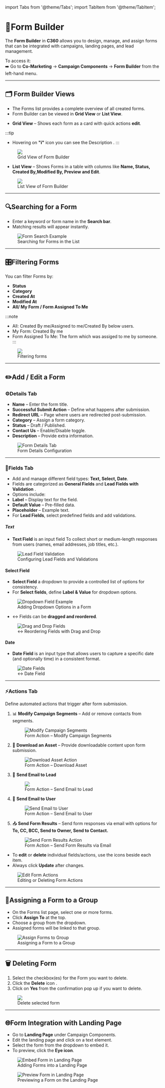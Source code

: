 import Tabs from '@theme/Tabs';
import TabItem from '@theme/TabItem';

# **📝Form Builder**

The **Form Builder** in **C360** allows you to design, manage, and assign forms that can be integrated with campaigns, landing pages, and lead management.

To access it:  
➡️ Go to **Co-Marketing** → **Campaign Components** → **Form Builder** from the left-hand menu.

---
## 🗂️ Form Builder Views
- The Forms list provides a complete overview of all created forms.
- Form Builder can be viewed in **Grid View** or **List View**.

<Tabs>

  <TabItem value="grid" label="🔲 Grid View" default>

  - **Grid View** – Shows each form as a card with quick actions **edit**.

  :::tip
   - Hovering on **"i"** icon you can see the Description .
   :::

  <figure>
    <img src="/media/marketing/component/form builder/form-grid.png" style={{width:"100%", maxWidth:"650px"}} />
    <figcaption> Grid View of Form Builder</figcaption>
  </figure>

  </TabItem>

  <TabItem value="list" label="📜 List View">

  - **List View** – Shows Forms in a table with columns like **Name, Status, Created By,Modified By, Preview and Edit**.

  <figure>
    <img src="/media/marketing/component/form builder/form-list.png" style={{width:"100%", maxWidth:"650px"}} />
    <figcaption> List View of Form Builder</figcaption>
  </figure>

  </TabItem>
  
</Tabs>


---

## 🔍Searching for a Form

- Enter a keyword or form name in the **Search bar**.
- Matching results will appear instantly.

<figure>
  <img src="/media/marketing/component/form builder/form-search.png" alt="Form Search Example" />
  <figcaption> Searching for Forms in the List</figcaption>
</figure>

---

## 🎛️Filtering Forms

You can filter Forms by:  
- **Status**   
- **Category**   
- **Created At**   
- **Modified At**
- **All/ My Form / Form Assigned To Me**  

:::note
 - All: Created By me/Assigned to me/Created By below users.
 - My Form: Created By me
 - Form Assigned To Me: The form which was assiged to me by someone.
:::

<figure>
  <img src="/media/marketing/component/form builder/form-filter.png" style={{width:"100%", maxWidth:"650px"}} />
  <figcaption>Filtering forms</figcaption>
</figure>

---

## ✏️Add / Edit a Form

### ⚙️Details Tab

- **Name** – Enter the form title.
- **Successful Submit Action** – Define what happens after submission.
- **Redirect URL** – Page where users are redirected post-submission.
- **Category** – Assign a form category.
- **Status** – Draft / Published.
- **Contact Us** – Enable/Disable toggle.
- **Description** – Provide extra information.

<figure>
  <img src="/media/marketing/component/form builder/form-add.png" alt="Form Details Tab" />
  <figcaption> Form Details Configuration</figcaption>
</figure>

---

### 🧩Fields Tab

- Add and manage different field types: **Text, Select, Date**.
- Fields are categorized as **General Fields** and **Lead Fields with Validation** .
- Options include:
- **Label** – Display text for the field.
- **Default Value** – Pre-filled data.
- **Placeholder** – Example text.
- For **Lead Fields**, select predefined fields and add validations.

##### Text

- **Text Field** is an input field To collect short or medium-length responses from users (names, email addresses, job titles, etc.).

<figure>
  <img src="/media/marketing/component/form builder/form-field-text.png" alt="Lead Field Validation" />
  <figcaption> Configuring Lead Fields and Validations</figcaption>
</figure>

#### Select Field

- **Select Field**  a dropdown to provide a controlled list of options for consistency.
- For **Select fields**, define **Label & Value** for dropdown options.

<figure>
  <img src="/media/marketing/component/form builder/form-field-select.png" alt="Dropdown Field Example" />
  <figcaption> Adding Dropdown Options in a Form</figcaption>
</figure>

- ↔ Fields can be **dragged and reordered**.

<figure>
  <img src="/media/marketing/component/form builder/form-field-reorder.png" alt="Drag and Drop Fields" />
  <figcaption>↔ Reordering Fields with Drag and Drop</figcaption>
</figure>

#### Date

- **Date Field** is an input type that allows users to capture a specific date (and optionally time) in a consistent format.

<figure>
  <img src="/media/marketing/component/form builder/form-field-date.png" alt="Date Fields" />
  <figcaption>↔ Date Field</figcaption>
</figure>

---

### ⚡Actions Tab

Define automated actions that trigger after form submission.

1. 📊 **Modify Campaign Segments** – Add or remove contacts from segments.

   <figure>
     <img src="/media/marketing/component/form builder/form-action-modify campaign segment.png" alt="Modify Campaign Segments" />
     <figcaption> Form Action – Modify Campaign Segments</figcaption>
   </figure>

2. 📂 **Download an Asset** – Provide downloadable content upon form submission.

   <figure>
     <img src="/media/marketing/component/form builder/form-action-download asset.png" alt="Download Asset Action" />
     <figcaption> Form Action – Download Asset</figcaption>
   </figure>

3. 📧 **Send Email to Lead**

   <figure>
     <img src="/media/marketing/component/form builder/form-action-send email to lead.png" />
     <figcaption> Form Action – Send Email to Lead</figcaption>
   </figure>

4. 👤 **Send Email to User**

   <figure>
     <img src="/media/marketing/component/form builder/form-action-send email to user.png" alt="Send Email to User" />
     <figcaption> Form Action – Send Email to User</figcaption>
   </figure>

5. 📤 **Send Form Results** – Send form responses via email with options for **To, CC, BCC, Send to Owner, Send to Contact.**

   <figure>
     <img src="/media/marketing/component/form builder/form-action-send form result.png" alt="Send Form Results Action" />
     <figcaption> Form Action – Send Form Results via Email</figcaption>
   </figure>

- To **edit** or **delete** individual fields/actions, use the icons beside each item.
- Always click **Update** after changes.

<figure>
  <img src="/media/marketing/component/form builder/form-action-edit & delete.png" alt="Edit Form Actions" />
  <figcaption> Editing or Deleting Form Actions</figcaption>
</figure>

---

## 👥Assigning a Form to a Group

- On the Forms list page, select one or more forms.
- Click **Assign To** at the top.
- Choose a group from the dropdown.
- Assigned forms will be linked to that group.

<figure>
  <img src="/media/marketing/component/form builder/form-assign.png" alt="Assign Forms to Group" />
  <figcaption> Assigning a Form to a Group</figcaption>
</figure>

---

## 🗑️ Deleting Form

1. Select the checkbox(es) for the Form you want to delete.
2. Click the **Delete** icon .
3. Click on **Yes** from the confirmation pop up if you want to delete.

<figure>
  <img src="/media/marketing/component/form builder/form-delete.png" style={{width:"100%", maxWidth:"650px"}} />
  <figcaption>Delete selected form</figcaption>
</figure>

---

## 🌐Form Integration with Landing Page

- Go to **Landing Page** under Campaign Components.
- Edit the landing page and click on a text element.
- Select the form from the dropdown to embed it.
- To preview, click the **Eye icon**.

<figure>
  <img src="/media/marketing/component/form builder/form-track.png" alt="Embed Form in Landing Page" />
  <figcaption>Adding Forms into a Landing Page</figcaption>
</figure>

<figure>
  <img src="/media/marketing/component/form builder/form-preview.png" alt="Preview Form in Landing Page" />
  <figcaption>Previewing a Form on the Landing Page</figcaption>
</figure>
